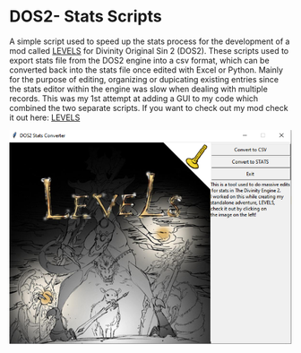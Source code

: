 # DOS2- Stats Scripts
A simple script used to speed up the stats process for the development of a mod called [LEVELS](https://steamcommunity.com/sharedfiles/filedetails/?id=1886059329&searchtext=) for Divinity Original Sin 2 (DOS2). 
These scripts used to export stats file from the DOS2 engine into a csv format, which can be converted back into the stats file once edited with Excel or Python. Mainly for the purpose of editing, organizing or dupicating existing entries since the stats editor within the engine was slow when dealing with multiple records. This was my 1st attempt at adding a GUI to my code which combined the two separate scripts. If you want to check out my mod check it out here: [LEVELS](https://steamcommunity.com/sharedfiles/filedetails/?id=1886059329&searchtext=)

![](images/Capture.PNG)
